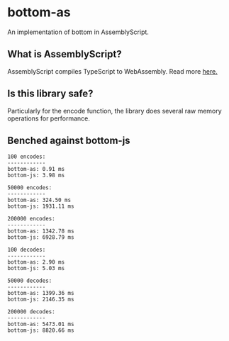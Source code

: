 # bottom-as

An implementation of bottom in AssemblyScript.

## What is AssemblyScript?

AssemblyScript compiles TypeScript to WebAssembly. Read more [here.](https://www.assemblyscript.org)

## Is this library safe?

Particularly for the encode function, the library does several raw memory operations for performance.

## Benched against bottom-js

```
100 encodes:
------------
bottom-as: 0.91 ms
bottom-js: 3.98 ms

50000 encodes:
------------
bottom-as: 324.50 ms
bottom-js: 1931.11 ms

200000 encodes:
------------
bottom-as: 1342.78 ms
bottom-js: 6928.79 ms

100 decodes:
------------
bottom-as: 2.90 ms
bottom-js: 5.03 ms

50000 decodes:
------------
bottom-as: 1399.36 ms
bottom-js: 2146.35 ms

200000 decodes:
------------
bottom-as: 5473.01 ms
bottom-js: 8820.66 ms
```
